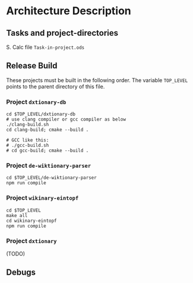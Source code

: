 # Architecture Description

## Tasks and project-directories


S. Calc file `Task-in-project.ods`

## Release Build

These projects must be built in the following order. The variable
`TOP_LEVEL` points to the parent directory of this file.

### Project `dxtionary-db`


```
cd $TOP_LEVEL/dxtionary-db
# use clang compiler or gcc compiler as below
./clang-build.sh
cd clang-build; cmake --build .

# GCC like this:
# ./gcc-build.sh
# cd gcc-build; cmake --build .
```

### Project `de-wiktionary-parser`

```
cd $TOP_LEVEL/de-wiktionary-parser
npm run compile

```

### Project `wikinary-eintopf`

```
cd $TOP_LEVEL
make all
cd wikinary-eintopf
npm run compile
```


### Project `dxtionary`
(TODO)


## Debugs



